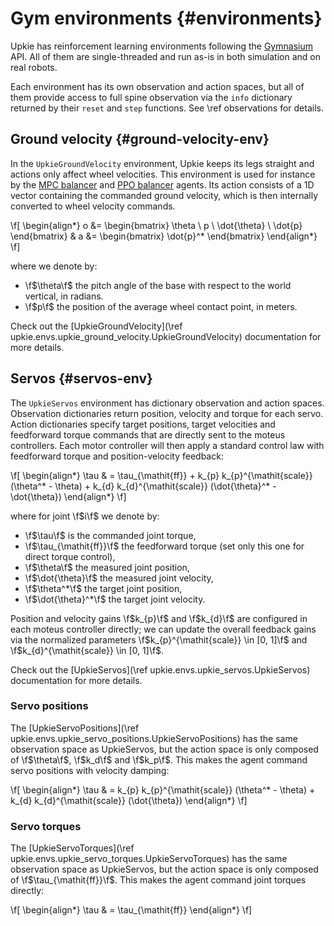 # Gym environments {#environments}

Upkie has reinforcement learning environments following the [Gymnasium](https://gymnasium.farama.org/) API. All of them are single-threaded and run as-is in both simulation and on real robots.

Each environment has its own observation and action spaces, but all of them provide access to full spine observation via the ``info`` dictionary returned by their ``reset`` and ``step`` functions. See \ref observations for details.

## Ground velocity {#ground-velocity-env}

In the ``UpkieGroundVelocity`` environment, Upkie keeps its legs straight and actions only affect wheel velocities. This environment is used for instance by the [MPC balancer](https://github.com/upkie/mpc_balancer/) and [PPO balancer](https://github.com/upkie/ppo_balancer) agents. Its action consists of a 1D vector containing the commanded ground velocity, which is then internally converted to wheel velocity commands.

\f[
\begin{align*}
o &= \begin{bmatrix} \theta \\ p \\ \dot{\theta} \\ \dot{p} \end{bmatrix} &
a &= \begin{bmatrix} \dot{p}^* \end{bmatrix}
\end{align*}
\f]

where we denote by:

- \f$\theta\f$ the pitch angle of the base with respect to the world vertical, in radians.
- \f$p\f$ the position of the average wheel contact point, in meters.

Check out the [UpkieGroundVelocity](\ref upkie.envs.upkie_ground_velocity.UpkieGroundVelocity) documentation for more details.

## Servos {#servos-env}

The ``UpkieServos`` environment has dictionary observation and action spaces. Observation dictionaries return position, velocity and torque for each servo. Action dictionaries specify target positions, target velocities and feedforward torque commands that are directly sent to the moteus controllers. Each motor controller will then apply a standard control law with feedforward torque and position-velocity feedback:

\f[
\begin{align*}
\tau & = \tau_{\mathit{ff}} + k_{p} k_{p}^{\mathit{scale}} (\theta^* - \theta) + k_{d} k_{d}^{\mathit{scale}} (\dot{\theta}^* - \dot{\theta})
\end{align*}
\f]

where for joint \f$i\f$ we denote by:

- \f$\tau\f$ is the commanded joint torque,
- \f$\tau_{\mathit{ff}}\f$ the feedforward torque (set only this one for direct torque control),
- \f$\theta\f$ the measured joint position,
- \f$\dot{\theta}\f$ the measured joint velocity,
- \f$\theta^*\f$ the target joint position,
- \f$\dot{\theta}^*\f$ the target joint velocity.

Position and velocity gains \f$k_{p}\f$ and \f$k_{d}\f$ are configured in each moteus controller directly; we can update the overall feedback gains via the normalized parameters \f$k_{p}^{\mathit{scale}} \in [0, 1]\f$ and \f$k_{d}^{\mathit{scale}} \in [0, 1]\f$.

Check out the [UpkieServos](\ref upkie.envs.upkie_servos.UpkieServos) documentation for more details.

### Servo positions

The [UpkieServoPositions](\ref upkie.envs.upkie_servo_positions.UpkieServoPositions) has the same observation space as UpkieServos, but the action space is only composed of \f$\theta\f$, \f$k_d\f$ and \f$k_p\f$. This makes the agent command servo positions with velocity damping:

\f[
\begin{align*}
\tau & = k_{p} k_{p}^{\mathit{scale}} (\theta^* - \theta) + k_{d} k_{d}^{\mathit{scale}} (\dot{\theta})
\end{align*}
\f]

### Servo torques

The [UpkieServoTorques](\ref upkie.envs.upkie_servo_torques.UpkieServoTorques) has the same observation space as UpkieServos, but the action space is only composed of \f$\tau_{\mathit{ff}}\f$. This makes the agent command joint torques directly:

\f[
\begin{align*}
\tau & = \tau_{\mathit{ff}}
\end{align*}
\f]
